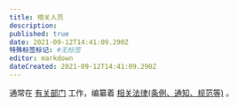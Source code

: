 ```yaml
---
title: 相关人员
description: 
published: true
date: 2021-09-12T14:41:09.290Z
特殊标签标记: #无标签
editor: markdown
dateCreated: 2021-09-12T14:41:09.290Z
---
```


通常在 [有关部门](/censorship/有关部门.md) 工作，编纂着 [相关法律(条例、通知、规范等)](/censorship/相关法律.md) 。
